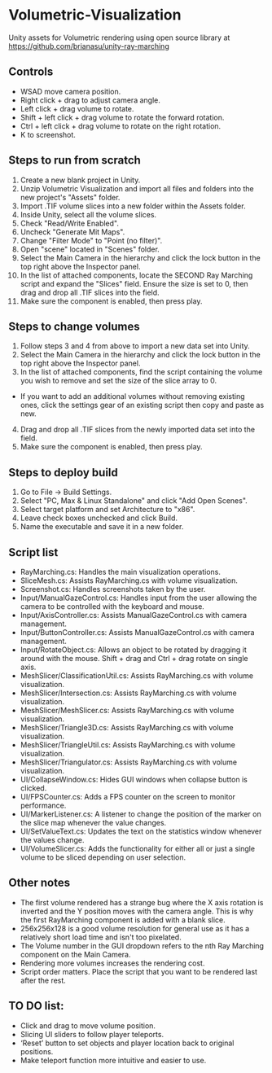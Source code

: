 # Volumetric-Visualization
Unity assets for Volumetric rendering using open source library at https://github.com/brianasu/unity-ray-marching

## Controls
- WSAD move camera position.
- Right click + drag to adjust camera angle.
- Left click + drag volume to rotate.
- Shift + left click + drag volume to rotate the forward rotation.
- Ctrl + left click + drag volume to rotate on the right rotation.
- K to screenshot.

## Steps to run from scratch
1. Create a new blank project in Unity.
2. Unzip Volumetric Visualization and import all files and folders into the new project's "Assets" folder.
3. Import .TIF volume slices into a new folder within the Assets folder.
4. Inside Unity, select all the volume slices.
  1. Check "Read/Write Enabled".
  2. Uncheck "Generate Mit Maps".
  3. Change "Filter Mode" to "Point (no filter)".
5. Open "scene" located in "Scenes" folder.
6. Select the Main Camera in the hierarchy and click the lock button in the top right above the Inspector panel.
7. In the list of attached components, locate the SECOND Ray Marching script and expand the "Slices" field. Ensure the size is set to 0, then drag and drop all .TIF slices into the field.
8. Make sure the component is enabled, then press play.

## Steps to change volumes
1. Follow steps 3 and 4 from above to import a new data set into Unity.
2. Select the Main Camera in the hierarchy and click the lock button in the top right above the Inspector panel.
3. In the list of attached components, find the script containing the volume you wish to remove and set the size of the slice array to 0.
  - If you want to add an additional volumes without removing existing ones, click the settings gear of an existing script then copy and paste as new.
4. Drag and drop all .TIF slices from the newly imported data set into the field.
5. Make sure the component is enabled, then press play.

## Steps to deploy build
1. Go to File -> Build Settings.
2. Select "PC, Max & Linux Standalone" and click "Add Open Scenes".
3. Select target platform and set Architecture to "x86".
4. Leave check boxes unchecked and click Build.
5. Name the executable and save it in a new folder.

## Script list
- RayMarching.cs: Handles the main visualization operations.
- SliceMesh.cs: Assists RayMarching.cs with volume visualization.
- Screenshot.cs: Handles screenshots taken by the user.
- Input/ManualGazeControl.cs: Handles input from the user allowing the camera to be controlled with the keyboard and mouse.
- Input/AxisController.cs: Assists ManualGazeControl.cs with camera management.
- Input/ButtonController.cs: Assists ManualGazeControl.cs with camera management.
- Input/RotateObject.cs: Allows an object to be rotated by dragging it around with the mouse. Shift + drag and Ctrl + drag rotate on single axis.
- MeshSlicer/ClassificationUtil.cs: Assists RayMarching.cs with volume visualization.
- MeshSlicer/Intersection.cs: Assists RayMarching.cs with volume visualization.
- MeshSlicer/MeshSlicer.cs: Assists RayMarching.cs with volume visualization.
- MeshSlicer/Triangle3D.cs: Assists RayMarching.cs with volume visualization.
- MeshSlicer/TriangleUtil.cs: Assists RayMarching.cs with volume visualization.
- MeshSlicer/Triangulator.cs: Assists RayMarching.cs with volume visualization.
- UI/CollapseWindow.cs: Hides GUI windows when collapse button is clicked.
- UI/FPSCounter.cs: Adds a FPS counter on the screen to monitor performance.
- UI/MarkerListener.cs: A listener to change the position of the marker on the slice map whenever the value changes.
- UI/SetValueText.cs: Updates the text on the statistics window whenever the values change.
- UI/VolumeSlicer.cs: Adds the functionality for either all or just a single volume to be sliced depending on user selection.

## Other notes
- The first volume rendered has a strange bug where the X axis rotation is inverted and the Y position moves with the camera angle. This is why the first RayMarching component is added with a blank slice.
- 256x256x128 is a good volume resolution for general use as it has a relatively short load time and isn't too pixelated.
- The Volume number in the GUI dropdown refers to the nth Ray Marching component on the Main Camera.
- Rendering more volumes increases the rendering cost.
- Script order matters. Place the script that you want to be rendered last after the rest.

## TO DO list:
- Click and drag to move volume position.
- Slicing UI sliders to follow player teleports.
- ‘Reset’ button to set objects and player location back to original positions.
- Make teleport function more intuitive and easier to use.